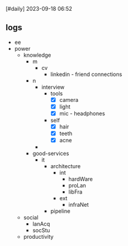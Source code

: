 [#daily]
2023-09-18
06:52
## logs
- ee
- power
	- knowledge
		- m
			- cv
				- linkedin - friend connections
		- n
			- interview
				- tools
					- [x] camera
					- [x] light
					- [x] mic - headphones
				- self
					- [x] hair
					- [x] teeth
					- [x] acne
			- 
		- good-services
			- it
				- architecture
					- int
						- hardWare
						- proLan
						- libFra
					- ext
						- infraNet
				- pipeline
	- social
		- lanAcq
		- socStu
	- productivity